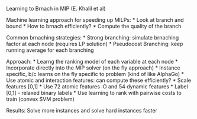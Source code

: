 Learning to Brnach in MIP (E. Khalil et al)

Machine learning approach for speeding up MILPs:
    * Look at branch and bound
    * How to brnach efficiently?
    * Compute the quality of the branch

Common brnaching strategies:
    * Strong branching: simulate brnaching factor at each node (requires LP solution)
    * Pseudocost Branching: keep running average for each branching

Approach:
    * Learng the ranking model of each variable at each node
    * Incorporate directly into the MIP solver (on the fly approach)
    * Instance specific, b/c learns on the fly specific to problem (kind of like AlphaGo)
    * Use atomic and interaction features: can compute these efficiently?
    * Scale features [0,1]
    * Use 72 atomic features :O and 54 dynamic features
    * Label [0,1] - relaxed binary labels
    * Use learning to rank with pairwise costs to train (convex SVM problem)

Results:
    Solve more instances and solve hard instances faster
